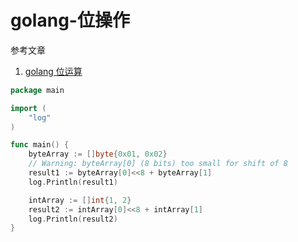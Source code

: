 # golang-位操作

参考文章

1. [golang 位运算](https://studygolang.com/articles/6337)

```go
package main

import (
	"log"
)

func main() {
	byteArray := []byte{0x01, 0x02}
	// Warning: byteArray[0] (8 bits) too small for shift of 8
	result1 := byteArray[0]<<8 + byteArray[1]
	log.Println(result1)

	intArray := []int{1, 2}
	result2 := intArray[0]<<8 + intArray[1]
	log.Println(result2)
}
```
